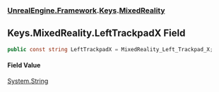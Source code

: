 ### [UnrealEngine.Framework](UnrealEngine_Framework.md 'UnrealEngine.Framework').[Keys](Keys.md 'UnrealEngine.Framework.Keys').[MixedReality](Keys_MixedReality.md 'UnrealEngine.Framework.Keys.MixedReality')
## Keys.MixedReality.LeftTrackpadX Field
```csharp
public const string LeftTrackpadX = MixedReality_Left_Trackpad_X;
```
#### Field Value
[System.String](https://docs.microsoft.com/en-us/dotnet/api/System.String 'System.String')
